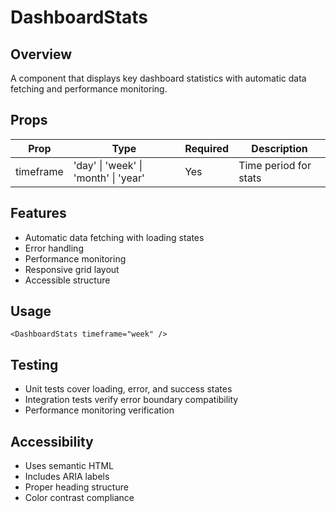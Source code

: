 # DashboardStats

## Overview
A component that displays key dashboard statistics with automatic data fetching and performance monitoring.

## Props
| Prop | Type | Required | Description |
|------|------|----------|-------------|
| timeframe | 'day' \| 'week' \| 'month' \| 'year' | Yes | Time period for stats |

## Features
- Automatic data fetching with loading states
- Error handling
- Performance monitoring
- Responsive grid layout
- Accessible structure

## Usage
```tsx
<DashboardStats timeframe="week" />
```

## Testing
- Unit tests cover loading, error, and success states
- Integration tests verify error boundary compatibility
- Performance monitoring verification

## Accessibility
- Uses semantic HTML
- Includes ARIA labels
- Proper heading structure
- Color contrast compliance 